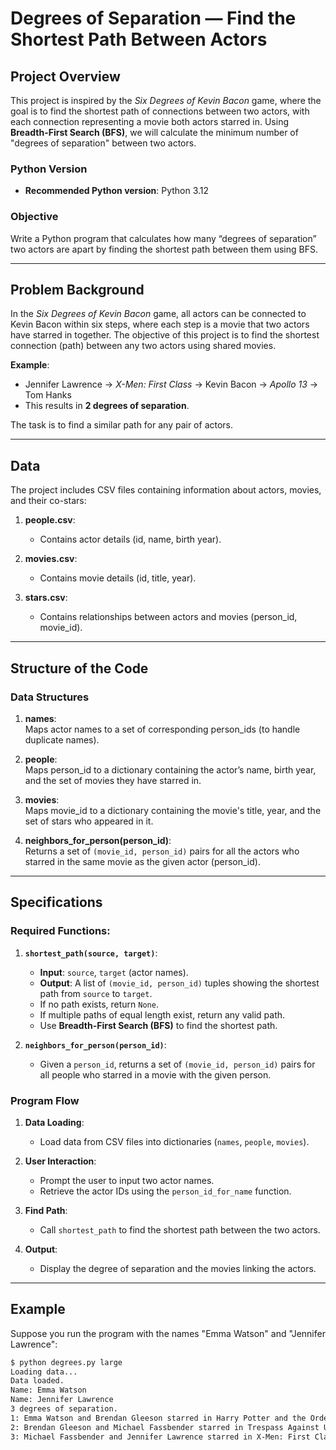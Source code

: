 # Degrees of Separation — Find the Shortest Path Between Actors

## Project Overview

This project is inspired by the *Six Degrees of Kevin Bacon* game, where the goal is to find the shortest path of connections between two actors, with each connection representing a movie both actors starred in. Using **Breadth-First Search (BFS)**, we will calculate the minimum number of "degrees of separation" between two actors.

### Python Version
- **Recommended Python version**: Python 3.12

### Objective
Write a Python program that calculates how many “degrees of separation” two actors are apart by finding the shortest path between them using BFS.

---

## Problem Background

In the *Six Degrees of Kevin Bacon* game, all actors can be connected to Kevin Bacon within six steps, where each step is a movie that two actors have starred in together. The objective of this project is to find the shortest connection (path) between any two actors using shared movies.

**Example**:
- Jennifer Lawrence → *X-Men: First Class* → Kevin Bacon → *Apollo 13* → Tom Hanks  
- This results in **2 degrees of separation**.

The task is to find a similar path for any pair of actors.

---

## Data

The project includes CSV files containing information about actors, movies, and their co-stars:

1. **people.csv**:
   - Contains actor details (id, name, birth year).

2. **movies.csv**:
   - Contains movie details (id, title, year).

3. **stars.csv**:
   - Contains relationships between actors and movies (person_id, movie_id).

---

## Structure of the Code

### Data Structures

1. **names**:  
   Maps actor names to a set of corresponding person_ids (to handle duplicate names).
   
2. **people**:  
   Maps person_id to a dictionary containing the actor’s name, birth year, and the set of movies they have starred in.
   
3. **movies**:  
   Maps movie_id to a dictionary containing the movie's title, year, and the set of stars who appeared in it.

4. **neighbors_for_person(person_id)**:  
   Returns a set of `(movie_id, person_id)` pairs for all the actors who starred in the same movie as the given actor (person_id).

---

## Specifications

### Required Functions:

1. **`shortest_path(source, target)`**:
   - **Input**: `source`, `target` (actor names).
   - **Output**: A list of `(movie_id, person_id)` tuples showing the shortest path from `source` to `target`.
   - If no path exists, return `None`.
   - If multiple paths of equal length exist, return any valid path.
   - Use **Breadth-First Search (BFS)** to find the shortest path.

2. **`neighbors_for_person(person_id)`**:
   - Given a `person_id`, returns a set of `(movie_id, person_id)` pairs for all people who starred in a movie with the given person.

### Program Flow

1. **Data Loading**:
   - Load data from CSV files into dictionaries (`names`, `people`, `movies`).
   
2. **User Interaction**:
   - Prompt the user to input two actor names.
   - Retrieve the actor IDs using the `person_id_for_name` function.
   
3. **Find Path**:
   - Call `shortest_path` to find the shortest path between the two actors.

4. **Output**:
   - Display the degree of separation and the movies linking the actors.

---

## Example

Suppose you run the program with the names "Emma Watson" and "Jennifer Lawrence":

```bash
$ python degrees.py large
Loading data...
Data loaded.
Name: Emma Watson
Name: Jennifer Lawrence
3 degrees of separation.
1: Emma Watson and Brendan Gleeson starred in Harry Potter and the Order of the Phoenix
2: Brendan Gleeson and Michael Fassbender starred in Trespass Against Us
3: Michael Fassbender and Jennifer Lawrence starred in X-Men: First Class

